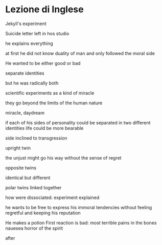 # Lezione di Inglese


Jekyll's experiment

Suicide letter left in hos studio

he explains everything


at first he did not know duality of man and only followed the moral side

He wanted to be either good or bad

separate identities

but he was radically both

scientific experiments as a kind of miracle


they go beyond the limits of the human nature

miracle, daydream

if each of his sides of personality could be separated in two different identities life could be  more bearable 

side inclined to transgression

upright twin


the unjust might go his way without the sense of regret

opposite twins

identical but different

polar twins linked together 


how were dissociated: experiment explained

he wants to be free to express his immoral tendencies without feeling regretful and keeping his reputation


He makes a potion
First reaction is bad: most terrible pains in the bones
nauesea
horror of the spirit


after 
<!--stackedit_data:
eyJoaXN0b3J5IjpbODU3NTU1MTM4LC0xMDI0OTg3NTAzLDYyNz
gzODU2MCwtMTU5MDQ4MjYyMiwtMTY3NjEyNjk0MSwtMTUxNDA5
NzUxOSwtMTI3NDA1MjE0MV19
-->